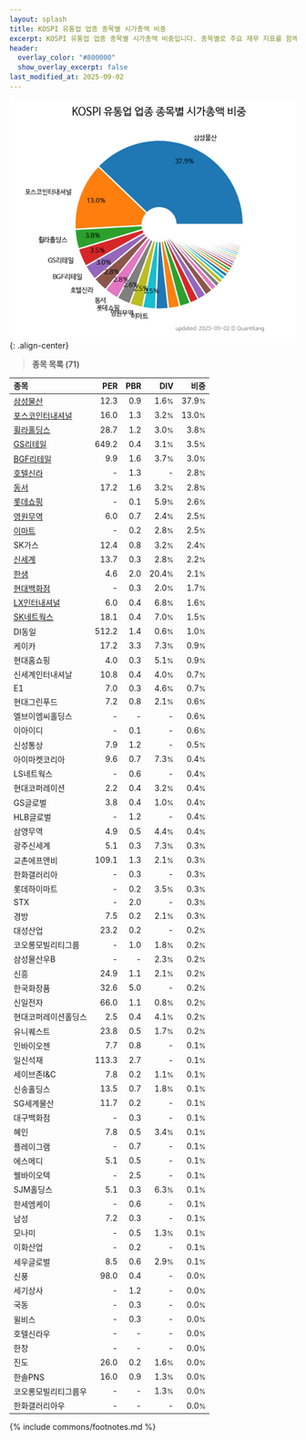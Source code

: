 ```yaml
---
layout: splash
title: KOSPI 유통업 업종 종목별 시가총액 비중
excerpt: KOSPI 유통업 업종 종목별 시가총액 비중입니다. 종목별로 주요 재무 지표를 함께 표시합니다.
header:
  overlay_color: "#800000"
  show_overlay_excerpt: false
last_modified_at: 2025-09-02
---
```



![KOSPI 유통업 업종 종목별 시가총액 비중](/stats/sector/images/kospi_업종_유통업_종목.png){: .align-center}


> **종목 목록 (71)**<a id="list"></a>

| **종목** | **PER** | **PBR** | **DIV** | **비중** |
| :------- | ------: | ------: | ------: | -------: |
| [삼성물산](/028260/) | 12.3 | 0.9 | 1.6<small>%</small> | 37.9<small>%</small> |
| [포스코인터내셔널](/047050/) | 16.0 | 1.3 | 3.2<small>%</small> | 13.0<small>%</small> |
| [휠라홀딩스](/081660/) | 28.7 | 1.2 | 3.0<small>%</small> | 3.8<small>%</small> |
| [GS리테일](/007070/) | 649.2 | 0.4 | 3.1<small>%</small> | 3.5<small>%</small> |
| [BGF리테일](/282330/) | 9.9 | 1.6 | 3.7<small>%</small> | 3.0<small>%</small> |
| [호텔신라](/008770/) | - | 1.3 | - | 2.8<small>%</small> |
| [동서](/026960/) | 17.2 | 1.6 | 3.2<small>%</small> | 2.8<small>%</small> |
| [롯데쇼핑](/023530/) | - | 0.1 | 5.9<small>%</small> | 2.6<small>%</small> |
| [영원무역](/111770/) | 6.0 | 0.7 | 2.4<small>%</small> | 2.5<small>%</small> |
| [이마트](/139480/) | - | 0.2 | 2.8<small>%</small> | 2.5<small>%</small> |
| SK가스 | 12.4 | 0.8 | 3.2<small>%</small> | 2.4<small>%</small> |
| [신세계](/004170/) | 13.7 | 0.3 | 2.8<small>%</small> | 2.2<small>%</small> |
| [한샘](/009240/) | 4.6 | 2.0 | 20.4<small>%</small> | 2.1<small>%</small> |
| [현대백화점](/069960/) | - | 0.3 | 2.0<small>%</small> | 1.7<small>%</small> |
| [LX인터내셔널](/001120/) | 6.0 | 0.4 | 6.8<small>%</small> | 1.6<small>%</small> |
| [SK네트웍스](/001740/) | 18.1 | 0.4 | 7.0<small>%</small> | 1.5<small>%</small> |
| DI동일 | 512.2 | 1.4 | 0.6<small>%</small> | 1.0<small>%</small> |
| 케이카 | 17.2 | 3.3 | 7.3<small>%</small> | 0.9<small>%</small> |
| 현대홈쇼핑 | 4.0 | 0.3 | 5.1<small>%</small> | 0.9<small>%</small> |
| 신세계인터내셔날 | 10.8 | 0.4 | 4.0<small>%</small> | 0.7<small>%</small> |
| E1 | 7.0 | 0.3 | 4.6<small>%</small> | 0.7<small>%</small> |
| 현대그린푸드 | 7.2 | 0.8 | 2.1<small>%</small> | 0.6<small>%</small> |
| 엘브이엠씨홀딩스 | - | - | - | 0.6<small>%</small> |
| 이아이디 | - | 0.1 | - | 0.6<small>%</small> |
| 신성통상 | 7.9 | 1.2 | - | 0.5<small>%</small> |
| 아이마켓코리아 | 9.6 | 0.7 | 7.3<small>%</small> | 0.4<small>%</small> |
| LS네트웍스 | - | 0.6 | - | 0.4<small>%</small> |
| 현대코퍼레이션 | 2.2 | 0.4 | 3.2<small>%</small> | 0.4<small>%</small> |
| GS글로벌 | 3.8 | 0.4 | 1.0<small>%</small> | 0.4<small>%</small> |
| HLB글로벌 | - | 1.2 | - | 0.4<small>%</small> |
| 삼영무역 | 4.9 | 0.5 | 4.4<small>%</small> | 0.4<small>%</small> |
| 광주신세계 | 5.1 | 0.3 | 7.3<small>%</small> | 0.3<small>%</small> |
| 교촌에프앤비 | 109.1 | 1.3 | 2.1<small>%</small> | 0.3<small>%</small> |
| 한화갤러리아 | - | 0.3 | - | 0.3<small>%</small> |
| 롯데하이마트 | - | 0.2 | 3.5<small>%</small> | 0.3<small>%</small> |
| STX | - | 2.0 | - | 0.3<small>%</small> |
| 경방 | 7.5 | 0.2 | 2.1<small>%</small> | 0.3<small>%</small> |
| 대성산업 | 23.2 | 0.2 | - | 0.2<small>%</small> |
| 코오롱모빌리티그룹 | - | 1.0 | 1.8<small>%</small> | 0.2<small>%</small> |
| 삼성물산우B | - | - | 2.3<small>%</small> | 0.2<small>%</small> |
| 신흥 | 24.9 | 1.1 | 2.1<small>%</small> | 0.2<small>%</small> |
| 한국화장품 | 32.6 | 5.0 | - | 0.2<small>%</small> |
| 신일전자 | 66.0 | 1.1 | 0.8<small>%</small> | 0.2<small>%</small> |
| 현대코퍼레이션홀딩스 | 2.5 | 0.4 | 4.1<small>%</small> | 0.2<small>%</small> |
| 유니퀘스트 | 23.8 | 0.5 | 1.7<small>%</small> | 0.2<small>%</small> |
| 인바이오젠 | 7.7 | 0.8 | - | 0.1<small>%</small> |
| 일신석재 | 113.3 | 2.7 | - | 0.1<small>%</small> |
| 세이브존I&C | 7.8 | 0.2 | 1.1<small>%</small> | 0.1<small>%</small> |
| 신송홀딩스 | 13.5 | 0.7 | 1.8<small>%</small> | 0.1<small>%</small> |
| SG세계물산 | 11.7 | 0.2 | - | 0.1<small>%</small> |
| 대구백화점 | - | 0.3 | - | 0.1<small>%</small> |
| 혜인 | 7.8 | 0.5 | 3.4<small>%</small> | 0.1<small>%</small> |
| 플레이그램 | - | 0.7 | - | 0.1<small>%</small> |
| 에스메디 | 5.1 | 0.5 | - | 0.1<small>%</small> |
| 웰바이오텍 | - | 2.5 | - | 0.1<small>%</small> |
| SJM홀딩스 | 5.1 | 0.3 | 6.3<small>%</small> | 0.1<small>%</small> |
| 한세엠케이 | - | 0.6 | - | 0.1<small>%</small> |
| 남성 | 7.2 | 0.3 | - | 0.1<small>%</small> |
| 모나미 | - | 0.5 | 1.3<small>%</small> | 0.1<small>%</small> |
| 이화산업 | - | 0.2 | - | 0.1<small>%</small> |
| 세우글로벌 | 8.5 | 0.6 | 2.9<small>%</small> | 0.1<small>%</small> |
| 신풍 | 98.0 | 0.4 | - | 0.0<small>%</small> |
| 세기상사 | - | 1.2 | - | 0.0<small>%</small> |
| 국동 | - | 0.3 | - | 0.0<small>%</small> |
| 윌비스 | - | 0.3 | - | 0.0<small>%</small> |
| 호텔신라우 | - | - | - | 0.0<small>%</small> |
| 한창 | - | - | - | 0.0<small>%</small> |
| 진도 | 26.0 | 0.2 | 1.6<small>%</small> | 0.0<small>%</small> |
| 한솔PNS | 16.0 | 0.9 | 1.3<small>%</small> | 0.0<small>%</small> |
| 코오롱모빌리티그룹우 | - | - | 1.3<small>%</small> | 0.0<small>%</small> |
| 한화갤러리아우 | - | - | - | 0.0<small>%</small> |

{% include commons/footnotes.md %}